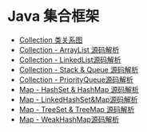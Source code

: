 # Java 集合框架 

- [ Collection 类关系图 ]()
- [ Collection - ArrayList 源码解析 ]()
- [ Collection - LinkedList源码解析 ]()
- [ Collection - Stack & Queue 源码解析 ]()
- [ Collection - PriorityQueue源码解析 ]()
- [ Map - HashSet & HashMap 源码解析 ]()
- [ Map - LinkedHashSet&Map源码解析 ]()
- [ Map - TreeSet & TreeMap 源码解析 ]()
- [ Map - WeakHashMap源码解析]()

